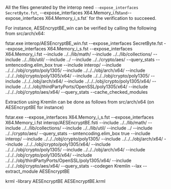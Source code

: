 All the files generated by the interop need `--expose_interfaces SecretByte.fst`, --expose_interfaces X64.Memory_i.fst` and `--expose_interfaces X64.Memory_i_s.fst` for the verification to succeeed.

For instance, AESEncryptBE_win can be verified by calling the following from src/arch/x64:

fstar.exe interop/AESEncryptBE_win.fst --expose_interfaces SecretByte.fst --expose_interfaces X64.Memory_i_s.fst --expose_interfaces X64.Memory_i.fst --include ../../lib/math/ --include ../../lib/collections/ --include ../../lib/util/ --include ../ --include ../../crypto/aes/ --query_stats --smtencoding.elim_box true --include interop/ --include ../../../obj/crypto/poly1305/ --include ../../../obj/arch/x64/ --include ../../../obj/crypto/poly1305/x64/ --include ../../../obj/crypto/poly1305/ --include ../../../obj/arch/x64/ --include ../../../obj/crypto/poly1305/x64/ --include ../../../obj/thirdPartyPorts/OpenSSL/poly1305/x64/ --include ../../../obj/crypto/aes/x64/ --query_stats --cache_checked_modules


Extraction using Kremlin can be done as follows from src/arch/x64 (on AESEncryptBE for instance)

fstar.exe --expose_interfaces X64.Memory_i_s.fst --expose_interfaces X64.Memory_i.fst interop/AESEncryptBE.fsti --include ../../lib/math/ --include ../../lib/collections/ --include ../../lib/util/ --include ../ --include ../../crypto/aes/ --query_stats --smtencoding.elim_box true --include interop/ --include ../../../obj/crypto/poly1305/ --include ../../../obj/arch/x64/ --include ../../../obj/crypto/poly1305/x64/ --include ../../../obj/crypto/poly1305/ --include ../../../obj/arch/x64/ --include ../../../obj/crypto/poly1305/x64/ --include ../../../obj/thirdPartyPorts/OpenSSL/poly1305/x64/ --include ../../../obj/crypto/aes/x64/ --query_stats --codegen Kremlin --lax --extract_module AESEncryptBE

krml -library AESEncryptBE AESEncryptBE.krml

